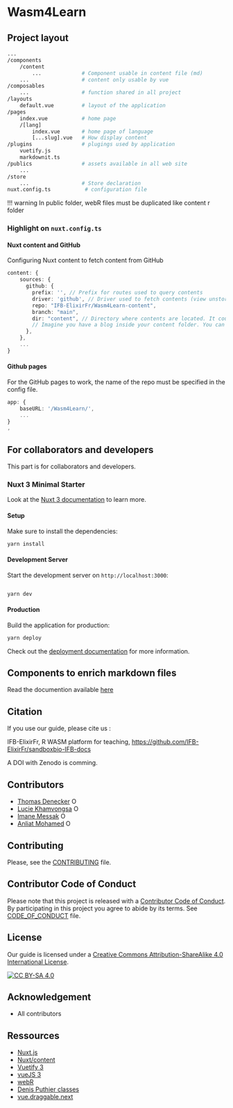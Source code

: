 # Wasm4Learn

## Project layout

```bash
...
/components
    /content
        ...             # Component usable in content file (md)
    ...                 # content only usable by vue
/composables
    ...                 # function shared in all project
/layouts
    default.vue         # layout of the application
/pages
    index.vue           # home page
    /[lang]
        index.vue       # home page of language
        [...slug].vue   # How display content
/plugins                # plugings used by application
    vuetify.js
    markdownit.ts
/publics                # assets available in all web site
    ... 
/store
    ...                 # Store declaration
nuxt.config.ts           # configuration file
```

!!! warning
    In public folder, webR files must be duplicated like content r folder

### Highlight on `nuxt.config.ts`

#### Nuxt content and GitHub

Configuring Nuxt content to fetch content from GitHub

```ts
content: {
    sources: {
      github: {
        prefix: '', // Prefix for routes used to query contents
        driver: 'github', // Driver used to fetch contents (view unstorage documentation)
        repo: "IFB-ElixirFr/Wasm4Learn-content",
        branch: "main",
        dir: "content", // Directory where contents are located. It could be a subdirectory of the repository.
        // Imagine you have a blog inside your content folder. You can set this option to `content/blog` with the prefix option to `/blog` to avoid conflicts with local files.
      },
    },
    ...
}
```

#### Github pages

For the GitHub pages to work, the name of the repo must be specified in the config file.

```ts
app: {
    baseURL: '/Wasm4Learn/',
    ...
}
,
```

## For collaborators and developers

This part is for collaborators and developers.

### Nuxt 3 Minimal Starter

Look at the [Nuxt 3 documentation](https://nuxt.com/docs/getting-started/introduction) to learn more.

#### Setup

Make sure to install the dependencies:

```bash
yarn install
```

#### Development Server

Start the development server on `http://localhost:3000`:

```bash

yarn dev
```

#### Production

Build the application for production:

```bash
yarn deploy
```

Check out the [deployment documentation](https://nuxt.com/docs/getting-started/deployment) for more information.

## Components to enrich markdown files

Read the documention available [here](https://ifb-elixirfr.github.io/Wasm4Learn-doc/Components/components_01_intro/)

## Citation

If you use our guide, please cite us :

IFB-ElixirFr, R WASM platform for teaching, https://github.com/IFB-ElixirFr/sandboxbio-IFB-docs

A DOI with Zenodo is comming.

## Contributors

* [Thomas Denecker](https://github.com/thomasdenecker) <a itemprop="sameAs" content="https://orcid.org/0000-0003-1421-7641" href="https://orcid.org/0000-0003-1421-7641" target="orcid.widget" rel="noopener noreferrer" style="vertical-align:top;"><img src="https://orcid.org/sites/default/files/images/orcid_16x16.png" style="width:1em;margin-right:.5em;" alt="ORCID iD icon"></a>
* [Lucie Khamvongsa](https://github.com/lkhamvongsa) <a itemprop="sameAs" content="https://orcid.org/0000-0002-1194-0546" href="https://orcid.org/0000-0002-1194-0546" target="orcid.widget" rel="noopener noreferrer" style="vertical-align:top;"><img src="https://orcid.org/sites/default/files/images/orcid_16x16.png" style="width:1em;margin-right:.5em;" alt="ORCID iD icon"></a>
* [Imane Messak](https://gitlab.com/imanemessak) <a itemprop="sameAs" content="https://orcid.org/0000-0002-1654-6652" href="https://orcid.org/0000-0002-1654-6652" target="orcid.widget" rel="noopener noreferrer" style="vertical-align:top;"><img src="https://orcid.org/sites/default/files/images/orcid_16x16.png" style="width:1em;margin-right:.5em;" alt="ORCID iD icon"></a>
* [Anliat Mohamed](https://gitlab.com/anliatm) <a itemprop="sameAs" content="https://orcid.org/0000-0002-1105-8262" href="https://orcid.org/0000-0002-1105-8262" target="orcid.widget" rel="noopener noreferrer" style="vertical-align:top;"><img src="https://orcid.org/sites/default/files/images/orcid_16x16.png" style="width:1em;margin-right:.5em;" alt="ORCID iD icon"></a>


## Contributing
Please, see the [CONTRIBUTING](CONTRIBUTING.md) file.

## Contributor Code of Conduct
Please note that this project is released with a [Contributor Code of Conduct](https://www.contributor-covenant.org/). By participating in this project you agree to abide by its terms. See [CODE_OF_CONDUCT](code_of_conduct.md) file.

## License

Our guide is licensed under a [Creative Commons Attribution-ShareAlike 4.0 International License](https://creativecommons.org/licenses/by-sa/4.0/legalcode).

[![CC BY-SA 4.0][cc-by-sa-image]][cc-by-sa]

[cc-by-sa]: http://creativecommons.org/licenses/by-sa/4.0/
[cc-by-sa-image]: https://licensebuttons.net/l/by-sa/4.0/88x31.png
[cc-by-sa-shield]: https://img.shields.io/badge/License-CC%20BY--SA%204.0-lightgrey.svg

## Acknowledgement

* All contributors

## Ressources

* [Nuxt.js](https://nuxt.com/)
* [Nuxt/content](https://content.nuxtjs.org/)
* [Vuetify 3](https://vuetifyjs.com/en/)
* [vueJS 3](https://vuejs.org/)
* [webR](https://docs.r-wasm.org/webr/latest/)
* [Denis Puthier classes]()
* [vue.draggable.next](https://github.com/SortableJS/vue.draggable.next)
